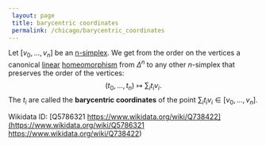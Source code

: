 ```yaml
---
 layout: page
 title: barycentric coordinates
 permalink: /chicago/barycentric_coordinates
---
```

Let $[v_0,\dots,v_n]$ be an [n-simplex](https://defsmath.github.io/DefsMath/n-simplex). We get from the order on the vertices a canonical [linear](https://defsmath.github.io/DefsMath/linear_transformation) [homeomorphism](https://defsmath.github.io/DefsMath/homeomorphism) from $\Delta^n$ to any other $n$-simplex that preserves the order of the vertices: $$(t_0,\dots,t_n)\mapsto \sum_i t_iv_i.$$ The $t_i$ are called the **barycentric coordinates** of the point $\sum_i t_iv_i \in [v_0,\dots,v_n]$.

Wikidata ID: [Q5786321
https://www.wikidata.org/wiki/Q738422](https://www.wikidata.org/wiki/Q5786321
https://www.wikidata.org/wiki/Q738422)